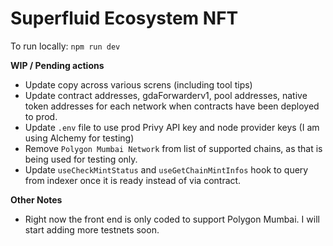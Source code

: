 # **Superfluid Ecosystem NFT**

To run locally:
`npm run dev`

**WIP / Pending actions**
- Update copy across various screns (including tool tips)
- Update contract addresses, gdaForwarderv1, pool addresses, native token addresses for each network when contracts have been deployed to prod.
- Update `.env` file to use prod Privy API key and node provider keys (I am using Alchemy for testing)
- Remove `Polygon Mumbai Network` from list of supported chains, as that is being used for testing only.
- Update `useCheckMintStatus` and `useGetChainMintInfos` hook to query from indexer once it is ready instead of via contract. 

**Other Notes** 
- Right now the front end is only coded to support Polygon Mumbai. I will start adding more testnets soon.